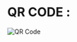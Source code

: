 QR CODE :
=========
![QR Code]("https://github.com/Arungz/maadu/blob/2786e0506d92a79cf8770607b90f0f952a60a3f1/maadu.jpg")
<p align="center">
